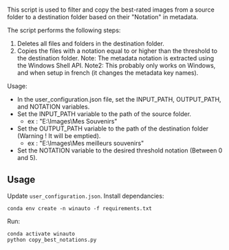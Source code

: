 # 

This script is used to filter and copy the best-rated images from a source folder to a destination folder based on their "Notation" in metadata.

The script performs the following steps:
1. Deletes all files and folders in the destination folder.
2. Copies the files with a notation equal to or higher than the threshold to the destination folder.
Note: The metadata notation is extracted using the Windows Shell API.
Note2: This probably only works on Windows, and when setup in french (it changes the metadata key names).

Usage:
- In the user_configuration.json file, set the INPUT_PATH, OUTPUT_PATH, and NOTATION variables.
- Set the INPUT_PATH variable to the path of the source folder.
    - ex : "E:\\Images\\Mes Souvenirs"
- Set the OUTPUT_PATH variable to the path of the destination folder (Warning ! It will be emptied).
    - ex : "E:\\Images\\Mes meilleurs souvenirs"
- Set the NOTATION variable to the desired threshold notation (Between 0 and 5).

## Usage

Update `user_configuration.json`.
Install dependancies:
```
conda env create -n winauto -f requirements.txt
```
Run:
```
conda activate winauto
python copy_best_notations.py
```